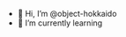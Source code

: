 - 👋 Hi, I’m @object-hokkaido
- 🌱 I’m currently learning 

<!---
object-hokkaido/object-hokkaido is a ✨ special ✨ repository because its `README.md` (this file) appears on your GitHub profile.
You can click the Preview link to take a look at your changes.
--->
